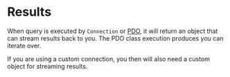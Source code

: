 # Results

When query is executed by `Connection` or
[PDO](http://php.net/manual/en/pdo.query.php), it will return an object that
can stream results back to you. The PDO class execution produces you can iterate over.

If you are using a custom connection, you then will also need a custom object
for streaming results.

